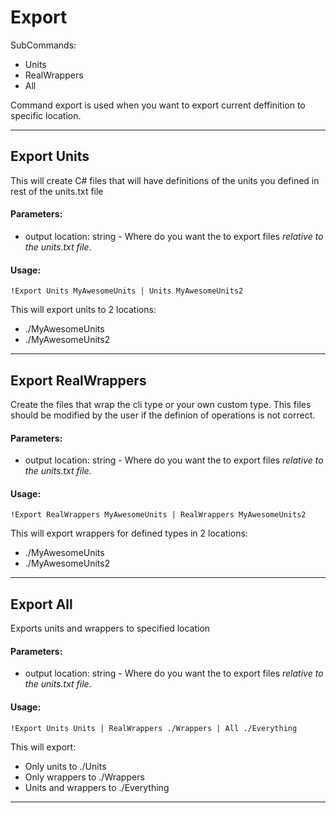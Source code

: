 # Export

SubCommands: 
 * Units
 * RealWrappers
 * All


Command export is used when you want to export current deffinition to specific location.

---


## Export Units

This will create C# files that will have definitions of the units you defined in rest of the units.txt file

#### Parameters:
* output location: string - Where do you want the to export files *relative to the units.txt file*.

#### Usage: 

``` !Export Units MyAwesomeUnits | Units MyAwesomeUnits2 ```

This will export units to 2 locations:
* ./MyAwesomeUnits
* ./MyAwesomeUnits2

---

## Export RealWrappers

Create the files that wrap the cli type or your own custom type. This files should be modified by the user
if the definion of operations is not correct.

#### Parameters:
* output location: string - Where do you want the to export files *relative to the units.txt file*.

#### Usage: 

``` !Export RealWrappers MyAwesomeUnits | RealWrappers MyAwesomeUnits2 ```

This will export wrappers for defined types in 2 locations:
* ./MyAwesomeUnits
* ./MyAwesomeUnits2

---

## Export All

Exports units and wrappers to specified location

#### Parameters:
* output location: string - Where do you want the to export files *relative to the units.txt file*.

#### Usage: 

``` !Export Units Units | RealWrappers ./Wrappers | All ./Everything ```

This will export:
* Only units to ./Units
* Only wrappers to ./Wrappers
* Units and wrappers to ./Everything

---